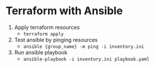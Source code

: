 # Terraform with Ansible

1. Apply terraform resources
    - ```terraform apply```
2. Test ansible by pinging resources
    - ```ansible {group_name} -m ping -i inventory.ini```
3. Run ansible playbook
    - ```ansible-playbook -i inventory.ini playbook.yaml```